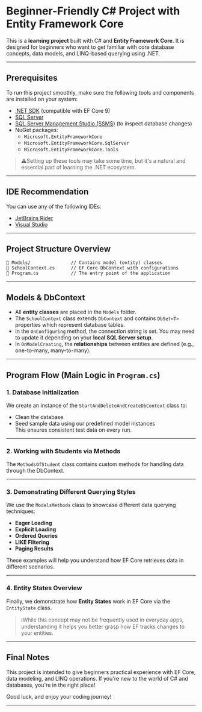 
# Beginner-Friendly C# Project with Entity Framework Core

This is a **learning project** built with C# and **Entity Framework Core**. It is designed for beginners who want to get familiar with core database concepts, data models, and LINQ-based querying using .NET.

---

## Prerequisites

To run this project smoothly, make sure the following tools and components are installed on your system:

- [.NET SDK](https://dotnet.microsoft.com/download) (compatible with EF Core 9)
- [SQL Server](https://www.microsoft.com/en-us/sql-server/sql-server-downloads)
- [SQL Server Management Studio (SSMS)](https://learn.microsoft.com/en-us/sql/ssms/download-ssms) (to inspect database changes)
- NuGet packages:
  - `Microsoft.EntityFrameworkCore`
  - `Microsoft.EntityFrameworkCore.SqlServer`
  - `Microsoft.EntityFrameworkCore.Tools`

> ⚠Setting up these tools may take some time, but it's a natural and essential part of learning the .NET ecosystem.

---

## IDE Recommendation

You can use any of the following IDEs:

- [JetBrains Rider](https://www.jetbrains.com/rider/)
- [Visual Studio](https://visualstudio.microsoft.com/)

---

## Project Structure Overview

```
📁 Models/               // Contains model (entity) classes
📄 SchoolContext.cs      // EF Core DbContext with configurations
📄 Program.cs            // The entry point of the application
```

---

## Models & DbContext

- All **entity classes** are placed in the `Models` folder.
- The `SchoolContext` class extends `DbContext` and contains `DbSet<T>` properties which represent database tables.
- In the `OnConfiguring` method, the connection string is set. You may need to update it depending on your **local SQL Server setup**.
- In `OnModelCreating`, the **relationships** between entities are defined (e.g., one-to-many, many-to-many).

---

## Program Flow (Main Logic in `Program.cs`)

### 1. **Database Initialization**

We create an instance of the `StartAndDeleteAndCreateDbContext` class to:

- Clean the database
- Seed sample data using our predefined model instances  
This ensures consistent test data on every run.

---

### 2. **Working with Students via Methods**

The `MethodsOfStudent` class contains custom methods for handling data through the DbContext.

---

### 3. **Demonstrating Different Querying Styles**

We use the `ModelsMethods` class to showcase different data querying techniques:

- **Eager Loading**
- **Explicit Loading**
- **Ordered Queries**
- **LIKE Filtering**
- **Paging Results**

These examples will help you understand how EF Core retrieves data in different scenarios.

---

### 4. **Entity States Overview**

Finally, we demonstrate how **Entity States** work in EF Core via the `EntityState` class.

> ℹWhile this concept may not be frequently used in everyday apps, understanding it helps you better grasp how EF tracks changes to your entities.

---

## Final Notes

This project is intended to give beginners practical experience with EF Core, data modeling, and LINQ operations. If you're new to the world of C# and databases, you're in the right place!

Good luck, and enjoy your coding journey! 

---
